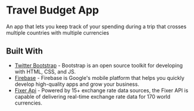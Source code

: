 # Travel Budget App

An app that lets you keep track of your spending during a trip that crosses multiple countries with multiple currencies

## Built With

* [Twitter Bootstrap](https://getbootstrap.com/) - Bootstrap is an open source toolkit for developing with HTML, CSS, and JS.
* [Firebase](https://firebase.google.com/) - Firebase is Google's mobile platform that helps you quickly develop high-quality apps and grow your business.
* [Fixer Api](https://fixer.io/documentation) - Powered by 15+ exchange rate data sources, the Fixer API is capable of delivering real-time exchange rate data for 170 world currencies.